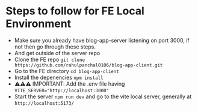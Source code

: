 # Steps to follow for FE Local Environment

-  Make sure you already have blog-app-server listening on port 3000, if not then go through these steps.
-  And get outside of the server repo
-  Clone the FE repo ``` git clone https://github.com/rahulpanchal0106/blog-app-client.git ```
- Go to the FE directory ``` cd blog-app-client ```
- Install the depenencies ``` npm install ```
- ⚠️⚠️⚠️ IMPORTANT: Add the .env file having ``` VITE_SERVER="http://localhost:3000" ```
- Start the server ``` npm run dev ``` and go to the vite local server, generally at ``` http://localhost:5173/ ```
